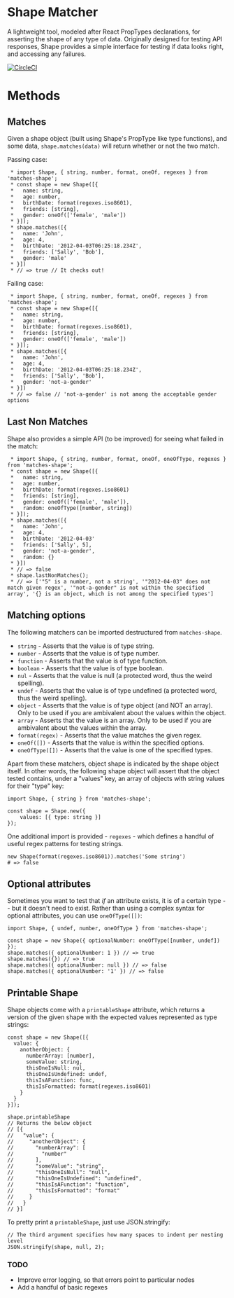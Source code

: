 # Shape Matcher

A lightweight tool, modeled after React PropTypes declarations, for asserting the shape of any type of data. Originally designed for testing API responses, Shape provides a simple interface for testing if data looks right, and accessing any failures.

[![CircleCI](https://circleci.com/gh/sashafklein/shape.svg?style=svg&circle-token=cde994ece9d01489331c05301ebbff918bebcd7c)](https://circleci.com/gh/sashafklein/shape)

# Methods

## Matches

Given a shape object (built using Shape's PropType like type functions), and some data, `shape.matches(data)` will return whether or not the two match.

Passing case:

```
 * import Shape, { string, number, format, oneOf, regexes } from 'matches-shape';
 * const shape = new Shape([{
 *   name: string,
 *   age: number,
 *   birthDate: format(regexes.iso8601),
 *   friends: [string],
 *   gender: oneOf(['female', 'male'])
 * }]);
 * shape.matches([{
 *   name: 'John',
 *   age: 4,
 *   birthDate: '2012-04-03T06:25:18.234Z',
 *   friends: ['Sally', 'Bob'],
 *   gender: 'male'
 * }])
 * // => true // It checks out!
```

Failing case:

```
 * import Shape, { string, number, format, oneOf, regexes } from 'matches-shape';
 * const shape = new Shape([{
 *   name: string,
 *   age: number,
 *   birthDate: format(regexes.iso8601),
 *   friends: [string],
 *   gender: oneOf(['female', 'male'])
 * }]);
 * shape.matches([{
 *   name: 'John',
 *   age: 4,
 *   birthDate: '2012-04-03T06:25:18.234Z',
 *   friends: ['Sally', 'Bob'],
 *   gender: 'not-a-gender'
 * }])
 * // => false // 'not-a-gender' is not among the acceptable gender options
```

## Last Non Matches

Shape also provides a simple API (to be improved) for seeing what failed in the match:

```
 * import Shape, { string, number, format, oneOf, oneOfType, regexes } from 'matches-shape';
 * const shape = new Shape([{
 *   name: string,
 *   age: number,
 *   birthDate: format(regexes.iso8601)
 *   friends: [string],
 *   gender: oneOf(['female', 'male']),
 *   random: oneOfType([number, string])
 * }]);
 * shape.matches([{
 *   name: 'John',
 *   age: 4,
 *   birthDate: '2012-04-03'
 *   friends: ['Sally', 5],
 *   gender: 'not-a-gender',
 *   random: {}
 * }])
 * // => false
 * shape.lastNonMatches();
 * // => ['"5" is a number, not a string', '"2012-04-03" does not match given regex', '"not-a-gender" is not within the specified array', '{} is an object, which is not among the specified types']
```

## Matching options

The following matchers can be imported destructured from `matches-shape`.

- `string` - Asserts that the value is of type string.
- `number` - Asserts that the value is of type number.
- `function` - Asserts that the value is of type function.
- `boolean` - Asserts that the value is of type boolean.
- `nul` - Asserts that the value is null (a protected word, thus the weird spelling).
- `undef` - Asserts that the value is of type undefined (a protected word, thus the weird spelling).
- `object` - Asserts that the value is of type object (and NOT an array). Only to be used if you are ambivalent about the values within the object.
- `array` - Asserts that the value is an array. Only to be used if you are ambivalent about the values within the array.
- `format(regex)` - Asserts that the value matches the given regex.
- `oneOf([])` - Asserts that the value is within the specified options.
- `oneOfType([])` - Asserts that the value is one of the specified types.

Apart from these matchers, object shape is indicated by the shape object itself. In other words, the following shape object will assert that the object tested contains, under a "values" key, an array of objects with string values for their "type" key:

```
import Shape, { string } from 'matches-shape';

const shape = Shape.new({
    values: [{ type: string }]
});
```

One additional import is provided - `regexes` - which defines a handful of useful regex patterns for testing strings.

```
new Shape(format(regexes.iso8601)).matches('Some string')
# => false
```

## Optional attributes

Sometimes you want to test that *if* an attribute exists, it is of a certain type -- but it doesn't need to exist. Rather than using a complex syntax for optional attributes, you can use `oneOfType([])`:

```
import Shape, { undef, number, oneOfType } from 'matches-shape';

const shape = new Shape({ optionalNumber: oneOfType([number, undef]) });
shape.matches({ optionalNumber: 1 }) // => true
shape.matches({}) // => true
shape.matches({ optionalNumber: null }) // => false
shape.matches({ optionalNumber: '1' }) // => false
```

## Printable Shape

Shape objects come with a `printableShape` attribute, which returns a version of the given shape with the expected values represented as type strings:

```
const shape = new Shape([{
  value: {
    anotherObject: {
      numberArray: [number],
      someValue: string,
      thisOneIsNull: nul,
      thisOneIsUndefined: undef,
      thisIsAFunction: func,
      thisIsFormatted: format(regexes.iso8601)
    }
  }
}]);

shape.printableShape
// Returns the below object
// [{
//   "value": {
//     "anotherObject": {
//       "numberArray": [
//         "number"
//       ],
//       "someValue": "string",
//       "thisOneIsNull": "null",
//       "thisOneIsUndefined": "undefined",
//       "thisIsAFunction": "function",
//       "thisIsFormatted": "format"
//     }
//   }
// }]
```

To pretty print a `printableShape`, just use JSON.stringify:

```
// The third argument specifies how many spaces to indent per nesting level
JSON.stringify(shape, null, 2);
```

### TODO

- Improve error logging, so that errors point to particular nodes
- Add a handful of basic regexes